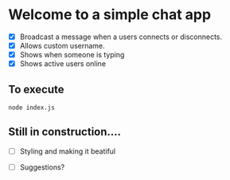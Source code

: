 # Welcome to a simple chat app
- [x] Broadcast a message when a users connects or disconnects.
- [x] Allows custom username.
- [x] Shows when someone is typing
- [x] Shows active users online

## To execute
    node index.js

## Still in construction....
- [ ] Styling and making it beatiful 
- [ ] Suggestions? 

